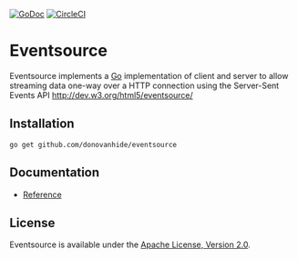 [![GoDoc](https://godoc.org/github.com/donovanhide/eventsource?status.svg)](http://godoc.org/github.com/donovanhide/eventsource)
[![CircleCI](https://circleci.com/gh/donovanhide/eventsource.svg?style=svg)](https://circleci.com/gh/donovanhide/eventsource)


# Eventsource

Eventsource implements a  [Go](http://golang.org/) implementation of  client and server to allow streaming data one-way over a HTTP connection using the Server-Sent Events API http://dev.w3.org/html5/eventsource/

## Installation

    go get github.com/donovanhide/eventsource

## Documentation

* [Reference](http://godoc.org/github.com/donovanhide/eventsource)

## License

Eventsource is available under the [Apache License, Version 2.0](http://www.apache.org/licenses/LICENSE-2.0.html).
